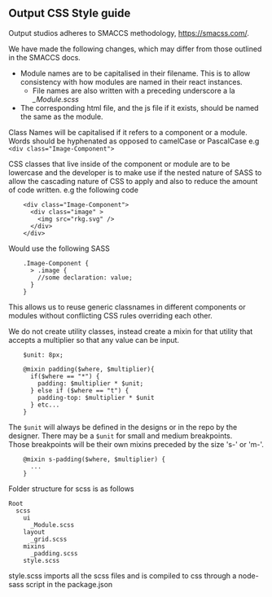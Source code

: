 ## Output CSS Style guide

Output studios adheres to SMACCS methodology, https://smacss.com/.

We have made the following changes, which may differ from those outlined in the SMACCS docs.

* Module names are to be capitalised in their filename. This is to allow consistency with how modules are named in their react instances.
  * File names are also written with a preceding underscore a la _\_Module.scss_
* The corresponding html file, and the js file if it exists, should be named the same as the module.

Class Names will be capitalised if it refers to a component or a module.
Words should be hyphenated as opposed to camelCase or PascalCase
e.g `<div class="Image-Component">`

CSS classes that live inside of the component or module are to be lowercase and the developer is to make use if the nested nature of SASS to allow the cascading nature of CSS to apply and also to reduce the amount of code written.
e.g the following code

```
    <div class="Image-Component">
      <div class="image" >
        <img src="rkg.svg" />
      </div>
    </div>
```

Would use the following SASS

```
    .Image-Component {
      > .image {
        //some declaration: value;
      }
    }
```

This allows us to reuse generic classnames in different components or modules without conflicting CSS rules overriding each other.

We do not create utility classes, instead create a mixin for that utility that accepts a multiplier so that any value can be input.

```
    $unit: 8px;

    @mixin padding($where, $multiplier){
      if($where == "*") {
        padding: $multiplier * $unit;
      } else if ($where == "t") {
        padding-top: $multiplier * $unit
      } etc...  
    }
```

The `$unit` will always be defined in the designs or in the repo by the designer. There may be a `$unit` for small and medium breakpoints.  
Those breakpoints will be their own mixins preceded by the size 's-' or
'm-'.

```
    @mixin s-padding($where, $multiplier) {
      ...
    }
```

Folder structure for scss is as follows

```
Root
  scss  
    ui
      _Module.scss
    layout
      _grid.scss
    mixins
      _padding.scss
    style.scss  
```

style.scss imports all the scss files and is compiled to css through a node-sass script in the package.json
